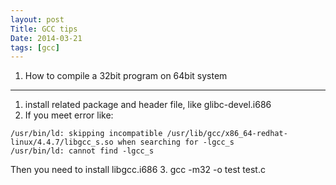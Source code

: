 ```yaml
---
layout: post
Title: GCC tips
Date: 2014-03-21
tags: [gcc]
---
```


1. How to compile a 32bit program on 64bit system
----
1. install related package and header file, like glibc-devel.i686
2. If you meet error like:
```
/usr/bin/ld: skipping incompatible /usr/lib/gcc/x86_64-redhat-linux/4.4.7/libgcc_s.so when searching for -lgcc_s
/usr/bin/ld: cannot find -lgcc_s
```
Then you need to install libgcc.i686
3. gcc -m32 -o test test.c
